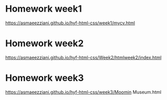 # Homework week1
https://asmaeezziani.github.io/hyf-html-css/week1/mycv.html 
# Homework week2


https://asmaeezziani.github.io/hyf-html-css/Week2/htmlweek2/index.html

# Homework week3

https://asmaeezziani.github.io/hyf-html-css/week3/Moomin Museum.html 


